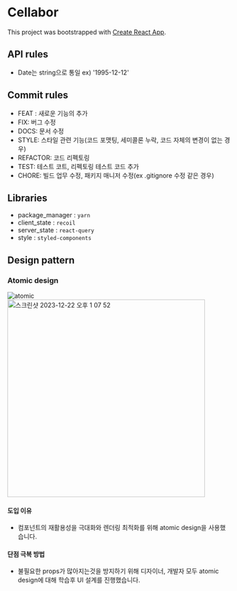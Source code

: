 # Cellabor

This project was bootstrapped with [Create React App](https://github.com/facebook/create-react-app).

## API rules
- Date는 string으로 통일 ex) '1995-12-12'


## Commit rules

- FEAT : 새로운 기능의 추가
- FIX: 버그 수정
- DOCS: 문서 수정
- STYLE: 스타일 관련 기능(코드 포맷팅, 세미콜론 누락, 코드 자체의 변경이 없는 경우)
- REFACTOR: 코드 리펙토링
- TEST: 테스트 코트, 리펙토링 테스트 코드 추가
- CHORE: 빌드 업무 수정, 패키지 매니저 수정(ex .gitignore 수정 같은 경우)

## Libraries

- package_manager : `yarn`
- client_state : `recoil`
- server_state : `react-query`
- style : `styled-components`

## Design pattern

### Atomic design
![atomic](https://github.com/cellabor/cellabor-client/assets/61383329/49f72230-f193-40d9-9cf5-290a503a269a)
<img width="445" alt="스크린샷 2023-12-22 오후 1 07 52" src="https://github.com/cellabor/cellabor-client/assets/61383329/cef0e425-5ca0-4fff-a5c5-09068f57f3c0">

#### 도입 이유
- 컴포넌트의 재활용성을 극대화와 렌더링 최적화를 위해 atomic design을 사용했습니다. 
#### 단점 극복 방법 
- 불필요한 props가 많아지는것을 방지하기 위해 디자이너, 개발자 모두 atomic design에 대해 학습후 UI 설계를 진행했습니다.
